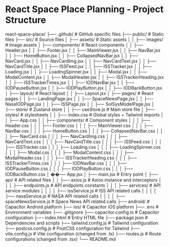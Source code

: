 # React Space Place Planning - Project Structure

react-space-place/
├── .github/ # GitHub specific files
├── public/ # Static files
├── src/ # Source files
│ ├── assets/ # Static assets
│ │ ├── images/ # Image assets
│ ├── components/ # React components
│ │ ├── Header.jsx
│ │ ├── Footer.jsx
│ │ ├── MainViewer.jsx
│ │ ├── NavBar.jsx
│ │ ├── HomeButton.jsx
│ │ ├── CollapsedNavBar.jsx
│ │ ├── NavCard.jsx
│ │ ├── NavCardImg.jsx
│ │ ├── NavCardText.jsx
│ │ ├── NavCardTitle.jsx
│ │ ├── ISSFeed.jsx
│ │ ├── ISSTracker.jsx
│ │ ├── Loading.jsx
│ │ ├── LoadingSpinner.jsx
│ │ ├── Modal.jsx
│ │ ├── ModalContent.jsx
│ │ ├── ModalHeader.jsx
│ │ ├── ISSTrackerHeading.jsx
│ │ ├── ISSTrackerTimes.jsx
│ │ ├── IODNavBar.jsx
│ │ ├── IODPauseButton.jsx
│ │ ├── IODPlayButton.jsx
│ │ ├── IODBackButton.jsx
│ ├── layout/ # React layout
│ │ ├── Layout.jsx
│ ├── pages/ # React pages
│ │ ├── LandingPage.jsx
│ │ ├── SpaceNewsPage.jsx
│ │ ├── NasaIODPage.jsx
│ │ ├── ISSPage.jsx
│ │ ├── SolSysModelPage.jsx
│ ├── store/ # Zustand store
│ │ ├── useStore.js # Main store file
│ ├── styles/ # stylesheets
│ │ ├── index.css # Global styles + Tailwind imports
│ │ ├── App.css
│ │ ├── components/ # Component styles
│ │ │ ├── Header.css
│ │ │ ├── Footer.css
│ │ │ ├── MainViewer.css
│ │ │ ├── NavBar.css
│ │ │ ├── HomeButton.css
│ │ │ ├── CollapsedNavBar.css
│ │ │ ├── NavCard.css
│ │ │ ├── NavCardImg.css
│ │ │ ├── NavCardText.css
│ │ │ ├── NavCardTitle.css
│ │ │ ├── ISSFeed.css
│ │ │ ├── ISSTracker.css
│ │ │ ├── Loading.css
│ │ │ ├── LoadingSpinner.css
│ │ │ ├── Modal.css
│ │ │ ├── ModalContent.css
│ │ │ ├── ModalHeader.css
│ │ │ ├── ISSTrackerHeading.css
│ │ │ ├── ISSTrackerTimes.css
│ │ │ ├── IODNavBar.css
│ │ │ ├── IODPauseButton.css
│ │ │ ├── IODPlayButton.css
│ │ │ ├── IODBackButton.css
│ ��── App.jsx
│ ├── main.jsx # Entry point
│ ├── api/ # API related files
│ │ ├── axios.js # Axios instance and interceptors
│ │ │ ├── endpoints.js # API endpoints constants
│ │ │ ├── services/ # API service modules
│ │ │ │ ├── issService.js # ISS API related calls
│ │ │ │ ├── nasaService.js # NASA API related calls
│ │ │ │ ├── spaceNewsService.js # Space News API related calls
├── android/ # Capacitor Android platform
├── ios/ # Capacitor iOS platform
├── .env # Environment variables
├── .gitignore
├── capacitor.config.ts # Capacitor configuration
├── index.html # Entry HTML file
├── package.json # Dependencies and scripts
├── tailwind.config.js # Tailwind configuration
├── postcss.config.js # PostCSS configuration for Tailwind
├── vite.config.js # Vite configuration (changed from .ts)
├── routes.js # Route configurations (changed from .tsx)
└── README.md
